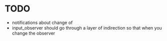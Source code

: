 # TODO
* notifications about change of
* input_observer should go through a layer of indirection so that when you change the observer